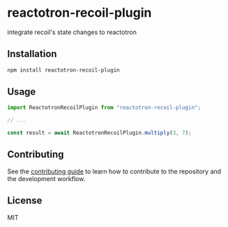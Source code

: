 # reactotron-recoil-plugin

integrate recoil's state changes to  reactotron

## Installation

```sh
npm install reactotron-recoil-plugin
```

## Usage

```js
import ReactotronRecoilPlugin from "reactotron-recoil-plugin";

// ...

const result = await ReactotronRecoilPlugin.multiply(3, 7);
```

## Contributing

See the [contributing guide](CONTRIBUTING.md) to learn how to contribute to the repository and the development workflow.

## License

MIT

